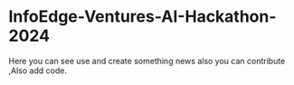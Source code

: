 # InfoEdge-Ventures-AI-Hackathon-2024
Here you can see use and create something news also you can contribute ,Also add code. 
